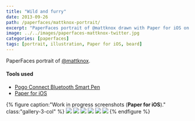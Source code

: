 ```yaml
---
title: "Wild and furry"
date: 2013-09-26
path: /paperfaces/mattknox-portrait/
excerpt: "PaperFaces portrait of @mattknox drawn with Paper for iOS on an iPad."
image: ../../images/paperfaces-mattknox-twitter.jpg
categories: [paperfaces]
tags: [portrait, illustration, Paper for iOS, beard]
---
```


PaperFaces portrait of <a href="https://twitter.com/mattknox">@mattknox</a>.

#### Tools used

- [Pogo Connect Bluetooth Smart Pen](https://www.amazon.com/gp/product/B009K448L4/ref=as_li_ss_tl?ie=UTF8&camp=1789&creative=390957&creativeASIN=B009K448L4&linkCode=as2&tag=mademist-20)
- [Paper for iOS](https://paper.bywetransfer.com/)

{% figure caption:"Work in progress screenshots (**Paper for iOS**)." class:"gallery-3-col" %}
[![](../../images/paperfaces-mattknox-process-1-600.jpg)](../../images/paperfaces-mattknox-process-1-lg.jpg)
[![](../../images/paperfaces-mattknox-process-2-600.jpg)](../../images/paperfaces-mattknox-process-2-lg.jpg)
[![](../../images/paperfaces-mattknox-process-3-600.jpg)](../../images/paperfaces-mattknox-process-3-lg.jpg)
[![](../../images/paperfaces-mattknox-process-4-600.jpg)](../../images/paperfaces-mattknox-process-4-lg.jpg)
[![](../../images/paperfaces-mattknox-process-5-600.jpg)](../../images/paperfaces-mattknox-process-5-lg.jpg)
[![](../../images/paperfaces-mattknox-process-6-600.jpg)](../../images/paperfaces-mattknox-process-6-lg.jpg)
{% endfigure %}
